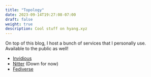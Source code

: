 ```yaml
---
title: "Topology"
date: 2023-09-14T19:27:08-07:00
draft: false
weight: true
description: Cool stuff on hyang.xyz
---
```


On top of this blog, I host a bunch of services that I personally use. Available to the public as well!

<!--more-->

- [Invidious](https://inv.hyang.xyz)
- [Nitter](https://xitter.hyang.xyz) (Down for now)
- [Fediverse](https://post.hyang.xyz)
